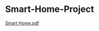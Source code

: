 # Smart-Home-Project
[Smart Home.pdf](https://github.com/user-attachments/files/17005802/Smart.Home.pdf)
